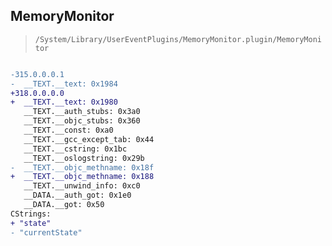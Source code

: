 ## MemoryMonitor

> `/System/Library/UserEventPlugins/MemoryMonitor.plugin/MemoryMonitor`

```diff

-315.0.0.0.1
-  __TEXT.__text: 0x1984
+318.0.0.0.0
+  __TEXT.__text: 0x1980
   __TEXT.__auth_stubs: 0x3a0
   __TEXT.__objc_stubs: 0x360
   __TEXT.__const: 0xa0
   __TEXT.__gcc_except_tab: 0x44
   __TEXT.__cstring: 0x1bc
   __TEXT.__oslogstring: 0x29b
-  __TEXT.__objc_methname: 0x18f
+  __TEXT.__objc_methname: 0x188
   __TEXT.__unwind_info: 0xc0
   __DATA.__auth_got: 0x1e0
   __DATA.__got: 0x50
CStrings:
+ "state"
- "currentState"

```

